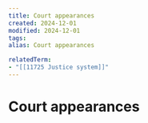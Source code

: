 ```yaml
---
title: Court appearances
created: 2024-12-01
modified: 2024-12-01
tags: 
alias: Court appearances

relatedTerm:
- "[[11725 Justice system]]"
---
```

# Court appearances
